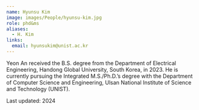 ```yaml
---
name: Hyunsu Kim
image: images/People/hyunsu-kim.jpg
role: phd&ms
aliases:
  - H. Kim
links:
  email: hyunsukim@unist.ac.kr
---
```


Yeon An received the B.S. degree from the Department of Electrical Engineering, Handong Global University, South Korea, in 2023. He is currently pursuing the Integrated M.S./Ph.D.’s degree with the Department of Computer Science and Engineering, Ulsan National Institute of Science and Technology (UNIST).

Last updated: 2024
